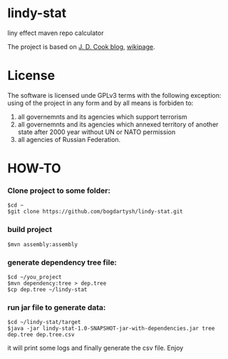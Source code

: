 # lindy-stat
liny effect maven repo calculator

The project is based on [J. D. Cook blog](http://www.johndcook.com/blog/2012/12/17/the-lindy-effect/), [wikipage](https://en.wikipedia.org/wiki/Lindy_Effect).

License
======
The software is licensed unde GPLv3 terms with the following exception:
using of the project in any form and by all means is forbiden to:

1. all governemnts and its agencies which support terrorism
2. all governemnts and its agencies which annexed territory of another state after 2000 year without UN or NATO permission
3. all agencies of Russian Federation.

HOW-TO
======

### Clone project to some folder:

    $cd ~
    $git clone https://github.com/bogdartysh/lindy-stat.git

### build project

    $mvn assembly:assembly

### generate dependency tree file:

    $cd ~/you_project
    $mvn dependency:tree > dep.tree
    $cp dep.tree ~/lindy-stat

### run jar file to generate data:

    $cd ~/lindy-stat/target
    $java -jar lindy-stat-1.0-SNAPSHOT-jar-with-dependencies.jar tree dep.tree dep.tree.csv

it will print some logs and finally generate the csv file. Enjoy
